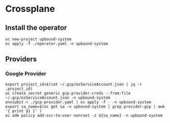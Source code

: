 # Crossplane

## Install the operator

```shell
oc new-project upbound-system
oc apply -f ./operator.yaml -n upbound-system
```

## Providers

### Google Provider

```shell
export project_id=$(cat ~/.gcp/osServiceAccount.json | jq -r .project_id)
oc create secret generic gcp-provider-creds --from-file ~/.gcp/osServiceAccount.json -n upbound-system
envsubst < ./gcp-provider.yaml | oc apply -f - -n upbound-system
export sa_name=$(oc get sa -n upbound-system | grep provider-gcp | awk '{ print $1 }' )
oc adm policy add-scc-to-user nonroot -z ${sa_name} -n upbound-system
```